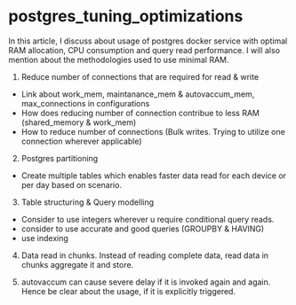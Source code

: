 # postgres_tuning_optimizations

In this article, I discuss about usage of postgres docker service with optimal RAM allocation, CPU consumption and query read performance.
I will also mention about the methodologies used to use minimal RAM.

1) Reduce number of connections that are required for read & write
- Link about work_mem, maintanance_mem & autovaccum_mem, max_connections in configurations
- How does reducing number of connection contribue to less RAM (shared_memory & work_mem)
- How to reduce number of connections (Bulk writes. Trying to utilize one connection wherever applicable)

2) Postgres partitioning
- Create multiple tables which enables faster data read for each device or per day based on scenario.

3) Table structuring & Query modelling
- Consider to use integers wherever u require conditional query reads.
- consider to use accurate and good queries (GROUPBY & HAVING)
- use indexing

4) Data read in chunks. Instead of reading complete data, read data in chunks aggregate it and store.

5) autovaccum can cause severe delay if it is invoked again and again. Hence be clear about the usage, if it is explicitly triggered.

